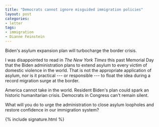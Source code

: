 ```yaml
---
title: "Democrats cannot ignore misguided immigration policies"
layout: post
categories:
- letter
tags:
- immigration
- Dianne Feinstein
---
```


Biden's asylum expansion plan will turbocharge the border crisis.

I was disappointed to read in *The New York Times* this past Memorial Day that the Biden administration plans to extend asylum to every victim of domestic violence in the world. That is not the appropriate application of asylum, nor is it practical --- or responsible --- to float the idea during a record migration surge at the border.

America cannot take in the world. Resident Biden's plan could spark an historic humanitarian crisis. Democrats in Congress can't remain silent.

What will you do to urge the administration to close asylum loopholes and restore confidence in our immigration system?

{% include signature.html %}
